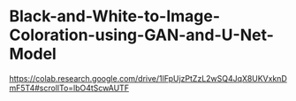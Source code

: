 # Black-and-White-to-Image-Coloration-using-GAN-and-U-Net-Model

https://colab.research.google.com/drive/1lFpUjzPtZzL2wSQ4JqX8UKVxknDmF5T4#scrollTo=lbO4tScwAUTF
